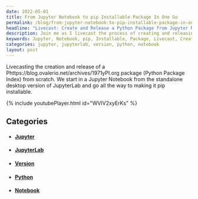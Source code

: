 ```yaml
---
date: 2022-05-01
title: From Jupyter Notebook to pip Installable Package In One Go
permalink: /blog/from-jupyter-notebook-to-pip-installable-package-in-one-go/
headline: "Livecast: Create and Release a Python Package from Jupyter Notebook to pip Installable Package Now!"
description: Join me as I livecast the process of creating and releasing a Python package from a Jupyter Notebook. I'll be using the desktop version of JupyterLab and taking you through every step of the process. Don't miss out - tune in now!
keywords: Jupyter, Notebook, pip, Installable, Package, Livecast, Creating, Releasing, Python, Desktop, Version, JupyterLab, Step, Process, Standalone
categories: jupyter, jupyterlab, version, python, notebook
layout: post
---
```


Livecasting the creation and release of a Phttps://blog.ovalerio.net/archives/1971yPI.org package (Python Package
Index) from scratch. We start in a Jupyter Notebook from the standalone desktop
version of JupyterLab and go all the way to making it pip installable.

{% include youtubePlayer.html id="WVIV2xyErKs" %}


## Categories

<ul>
<li><h4><a href='/jupyter/'>Jupyter</a></h4></li>
<li><h4><a href='/jupyterlab/'>JupyterLab</a></h4></li>
<li><h4><a href='/version/'>Version</a></h4></li>
<li><h4><a href='/python/'>Python</a></h4></li>
<li><h4><a href='/notebook/'>Notebook</a></h4></li></ul>